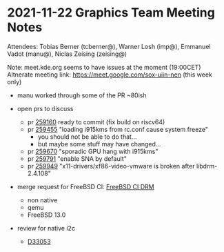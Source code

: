 # 2021-11-22 Graphics Team Meeting Notes
Attendees: Tobias Berner (tcberner@), Warner Losh (imp@), Emmanuel Vadot (manu@), Niclas Zeising (zeising@)

Note: meet.kde.org seems to have issues at the moment (19:00CET)
Altnerate meeting link: https://meet.google.com/sox-uiin-nen (this week only)

- manu worked through some of the PR ~80ish
- open prs to discuss
  - pr [259160](https://bugs.freebsd.org/bugzilla/show_bug.cgi?id=259160) ready to  commit (fix build on riscv64)
  - pr [259455](https://bugs.freebsd.org/bugzilla/show_bug.cgi?id=259455) "loading i915kms from rc.conf cause system freeze"
    - you should not be able to do that...
    - but maybe some stuff may have changed...
  - pr [259670](https://bugs.freebsd.org/bugzilla/show_bug.cgi?id=259670) "sporadic GPU hang with i915kms"
  - pr [259791](https://bugs.freebsd.org/bugzilla/show_bug.cgi?id=259791) "enable SNA by default"
  - pr [259949](https://bugs.freebsd.org/bugzilla/show_bug.cgi?id=259949) "x11-drivers/xf86-video-vmware is broken after libdrm-2.4.108"

- merge request for FreeBSD CI: [FreeBSD CI DRM](https://gitlab.freedesktop.org/mesa/drm/-/merge_requests/204)
    - non native
    - qemu 
    - FreeBSD 13.0

- review for native i2c  
    - [D33053](https://reviews.freebsd.org/D33053)
